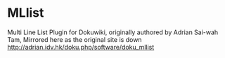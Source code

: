 MLlist
======

Multi Line List Plugin for Dokuwiki, originally authored by Adrian Sai-wah Tam, Mirrored here as the original site is down
http://adrian.idv.hk/doku.php/software/doku_mllist
